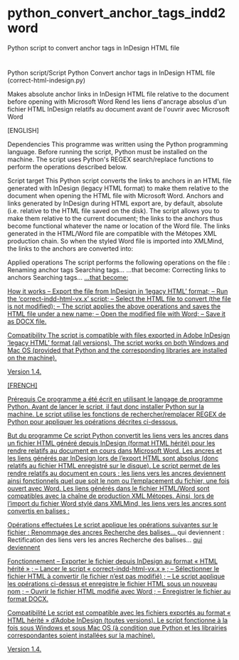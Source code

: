 # python_convert_anchor_tags_indd2word
Python script to convert anchor tags in InDesign HTML file
#
Python script/Script Python
Convert anchor tags in InDesign HTML file 
(correct-html-indesign.py)

Makes absolute anchor links in InDesign HTML file relative to the document before opening with Microsoft Word
Rend les liens d'ancrage absolus d'un fichier HTML InDesign relatifs au document avant de l'ouvrir avec Microsoft Word

[ENGLISH]

Dependencies
  This programme was written using the Python programming language. 
  Before running the script, Python must be installed on the machine.
  The script uses Python's REGEX search/replace functions to perform the operations described below.

Script target
  This Python script converts the links to anchors in an HTML file generated with InDesign (legacy HTML format) to make them relative to the document when opening the HTML file with Microsoft Word. 
  Anchors and links generated by InDesign during HTML export are, by default, absolute (i.e. relative to the HTML file saved on the disk). The script allows you to make them relative to the current document; the links to the anchors thus become functional whatever the name or location of the Word file.
  The links generated in the HTML/Word file are compatible with the Métopes XML production chain. So when the styled Word file is imported into XMLMind, the links to the anchors are converted into:
  <ref target="...">

Applied operations
  The script performs the following operations on the file :
  Renaming anchor tags
  Searching tags…
  <a id='...'>
  …that become:
  <a name='...'>
  Correcting links to anchors
  Searching tags…
  <a href="geo-47-5-propre.html#_idTextAnchor007">
  …that become:
  <a href="#_idTextAnchor007">

How it works
  –	Export the file from InDesign in ‘legacy HTML’ format;
  –	Run the ‘correct-indd-html-vx.x’ script;
  –	Select the HTML file to convert (the file is not modified);
  –	The script applies the above operations and saves the HTML file under a new name;
  –	Open the modified file with Word;
  –	Save it as DOCX file.

Compatibility
  The script is compatible with files exported in Adobe InDesign ‘legacy HTML’ format (all versions).
  The script works on both Windows and Mac OS (provided that Python and the corresponding libraries are installed on the machine).

Version
1.4.

[FRENCH]

Prérequis
  Ce programme a été écrit en utilisant le langage de programme Python. 
  Avant de lancer le script, il faut donc installer Python sur la machine.
  Le script utilise les fonctions de rechercher/remplacer REGEX de Python pour appliquer les opérations décrites ci-dessous.

But du programme
  Ce script Python convertit les liens vers les ancres dans un fichier HTML généré depuis InDesign (format HTML hérité) pour les rendre relatifs au document en cours dans Microsoft Word. 
  Les ancres et les liens générés par InDesign lors de l’export HTML sont absolus (donc relatifs au fichier HTML enregistré sur le disque). Le script permet de les rendre relatifs au document en cours ; les liens vers les ancres deviennent ainsi fonctionnels quel que soit le nom ou l’emplacement du fichier, une fois ouvert avec Word.
  Les liens générés dans le fichier HTML/Word sont compatibles avec la chaîne de production XML Métopes. Ainsi, lors de l’import du fichier Word stylé dans XMLMind, les liens vers les ancres sont convertis en balises :
  <ref target="...">

Opérations effectuées
  Le script applique les opérations suivantes sur le fichier :
  Renommage des ancres
  Recherche des balises…
  <a id='...'>
  qui deviennent :
  <a name='...'>
  Rectification des liens vers les ancres
  Recherche des balises…
  <a href="geo-47-5-propre.html#_idTextAnchor007">
  qui deviennent
  <a href="#_idTextAnchor007">

Fonctionnement
  –	Exporter le fichier depuis InDesign au format « HTML hérité » ;
  –	Lancer le script « correct-indd-html-vx.x » ;
  –	Sélectionner le fichier HTML à convertir (le fichier n’est pas modifié) ;
  –	Le script applique les opérations ci-dessus et enregistre le fichier HTML sous un nouveau nom ;
  –	Ouvrir le fichier HTML modifié avec Word ;
  –	Enregistrer le fichier au format DOCX.

Compatibilité
  Le script est compatible avec les fichiers exportés au format « HTML hérité » d’Adobe InDesign (toutes versions).
  Le script fonctionne à la fois sous Windows et sous Mac OS (à condition que Python et les librairies correspondantes soient installées sur la machine).

Version
1.4.
